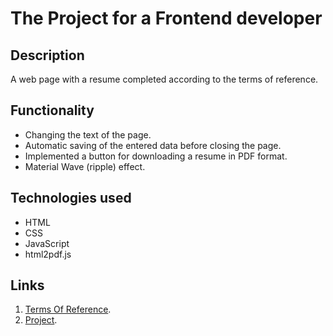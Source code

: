 # The Project for a Frontend developer

## Description

A web page with a resume completed according to the terms of reference.

## Functionality

* Changing the text of the page.
* Automatic saving of the entered data before closing the page.
* Implemented a button for downloading a resume in PDF format.
* Material Wave (ripple) effect.

## Technologies used

- HTML
- CSS
- JavaScript
- html2pdf.js

## Links

1. [Terms Of Reference](TOR.md).
2. [Project](https://timuryuta.github.io/front-end-entrance-exam/).
